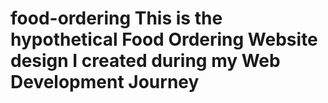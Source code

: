 # food-ordering  This is the hypothetical Food Ordering Website design I created during my Web Development Journey
